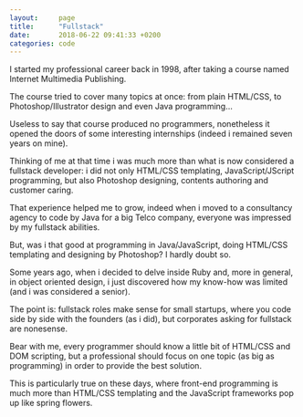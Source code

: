 ```yaml
---
layout:     page
title:      "Fullstack"
date:       2018-06-22 09:41:33 +0200
categories: code
---
```


I started my professional career back in 1998, after taking a course named Internet Multimedia Publishing.

The course tried to cover many topics at once: from plain HTML/CSS, to Photoshop/Illustrator design and even Java programming…

Useless to say that course produced no programmers, nonetheless it opened the doors of some interesting internships (indeed i remained seven years on mine).

Thinking of me at that time i was much more than what is now considered a fullstack developer: i did not only HTML/CSS templating, JavaScript/JScript programming, but also Photoshop designing, contents authoring  and customer caring.

That experience helped me to grow, indeed when i moved to a consultancy agency to code by Java for a big Telco company, everyone was impressed by my fullstack abilities.

But, was i that good at programming in Java/JavaScript, doing HTML/CSS templating and designing by Photoshop? I hardly doubt so.

Some years ago, when i decided to delve inside Ruby and, more in general, in object oriented design, i just discovered how my know-how was limited (and i was considered a senior).

The point is: fullstack roles make sense for small startups, where you code side by side with the founders (as i did), but corporates asking for fullstack are nonesense.

Bear with me, every programmer should know a little bit of HTML/CSS and DOM scripting, but a professional should focus on one topic (as big as programming) in order to provide the best solution.

This is particularly true on these days, where front-end programming is much more than HTML/CSS templating and the JavaScript frameworks pop up like spring flowers.
